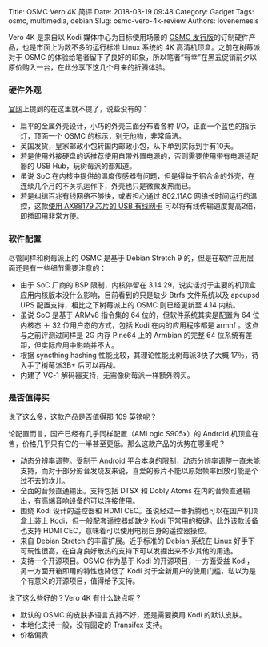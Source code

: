 Title: OSMC Vero 4K 简评
Date: 2018-03-19 09:48
Category: Gadget
Tags: osmc, multimedia, debian
Slug: osmc-vero-4k-review
Authors: lovenemesis

Vero 4K 是来自以 Kodi 媒体中心为目标使用场景的 [OSMC 发行版](https://osmc.tv/)的订制硬件产品，也是市面上为数不多的运行标准 Linux 系统的 4K 高清机顶盒。之前在树莓派对于 OSMC 的体验给笔者留下了良好的印象，所以笔者“有幸”在黑五促销前夕以原价购入一台，在此分享下这几个月来的折腾体验。

<!-- PELICAN_END_SUMMARY -->

### 硬件外观 ###

[官网](https://osmc.tv/vero/)上提到的在这里就不提了，说些没有的：

* 扁平的金属外壳设计，小巧的外壳三面分布着各种 I/O，正面一个蓝色的指示灯，顶面一个 OSMC 的标示，别无他物，非常简洁。
* 英国发货，皇家邮政小包转国内邮政小包，从下单到实际到手有10天。
* 若是使用外接硬盘的话推荐使用自带外置电源的，否则需要使用带有电源适配器的 USB Hub，玩树莓派的都知道。
* 虽说 SoC 在内核中提供的温度传感器有问题，但是得益于铝合金的外壳，在连续几个月的不关机运作下，外壳也只是微微发热而已。
* 若是纠结百兆有线网络不够快，或者担心通过 802.11AC 网络长时间运行的温控，这款[使用 AX88179 芯片的 USB 有线网卡](https://detail.m.tmall.com/item.htm?spm=a320p.7692363.0.0.6b6560760bWLC3&id=17701277076) 可以将有线传输速度提高2倍，即插即用非常方便。

### 软件配置 ###

尽管同样和树莓派上的 OSMC 是基于 Debian Stretch 9 的，但是在软件应用层面还是有一些细节需要注意的：

* 由于 SoC 厂商的 BSP 限制，内核停留在 3.14.29，说实话对于主要的机顶盒应用内核版本没什么影响，目前看到的只是缺少 Btrfs 文件系统以及 apcupsd UPS 配置支持，相比之下树莓派上的 OSMC 则已经更新至 4.14 内核。
* 虽说 SoC 是基于 ARMv8 指令集的 64 位的，但软件系统其实是配置为 64 位内核态 ＋ 32 位用户态的方式，包括 Kodi 在内的应用程序都是 armhf 。这点与之前评测过同样是 2G 内存 Pine64 上的 Armbian 的完整 64 位系统有差距，但实际应用中影响并不大。
* 根据 syncthing hashing 性能比较，其理论性能比树莓派3快了大概 17％，待入手了树莓派3B+ 后可以再战。
* 内建了 VC-1 解码器支持，无需像树莓派一样额外购买。

### 是否值得买 ###

说了这么多，这款产品是否值得那 109 英镑呢？

论配置而言，国产已经有几乎同样配置（AMLogic S905x）的 Android 机顶盒在售，价格几乎只有它的一半甚至更低。那么这款产品的优势在哪里呢？

* 动态分辨率调整。受制于 Android 平台本身的限制，动态分辨率调整一直未能支持，而对于部分影音发烧友来说，喜爱的影片不能以原始帧率回放可能是个过不去的坎儿。
* 全面的音频直通输出。支持包括 DTSX 和 Dobly Atoms 在内的音频直通输出，有高端音响设备的可以连接使用。
* 围绕 Kodi 设计的遥控器和 HDMI CEC。虽说经过一番折腾也可以在国产机顶盒上装上 Kodi，但一般配套遥控器却缺少 Kodi 下常用的按键。此外该款设备也支持 HDMI CEC，意味着可以使用电视自身的遥控器操控。
* 来自 Debian Stretch 的丰富扩展。近乎标准的 Debian 系统在 Linux 好手下可玩性很高，在自身良好散热的支持下可以发掘出来不少其他的用途。
* 支持一个开源项目。OSMC 作为基于 Kodi 的开源项目，一方面受益 Kodi，另一方面开箱即用的特性也降低了 Kodi 对于全新用户的使用门槛，私以为是个有意义的开源项目，值得给予支持。

说了这么些好的？Vero 4K 有什么缺点呢？

* 默认的 OSMC 的皮肤多语言支持不好，还是需要换用 Kodi 的默认皮肤。
* 本地化支持一般，没有固定的 Transifex 支持。
* 价格偏贵